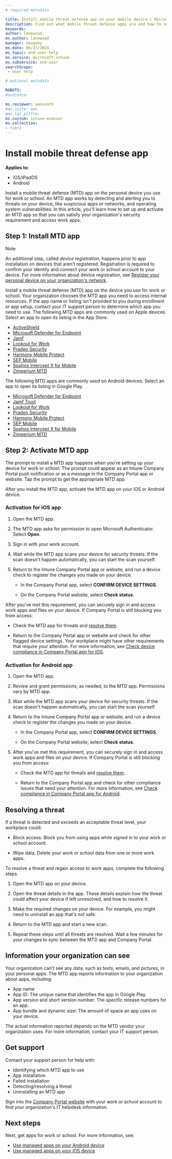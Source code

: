 ```yaml
---
# required metadata

title: Install mobile threat defense app on your mobile device | Microsoft Intune
description: Find out what mobile threat defense apps are and how to set one up to meet work or school requirements.
keywords:
author: lenewsad
ms.author: lanewsad
manager: dougeby
ms.date: 06/27/2024
ms.topic: end-user-help
ms.service: microsoft-intune
ms.subservice: end-user
searchScope:
 - User help

# optional metadata

ROBOTS:
#audience:

ms.reviewer: aanavath
#ms.suite: ems
#ms.tgt_pltfrm:
ms.custom: intune-enduser
ms.collection:
- tier2
---  
```


# Install mobile threat defense app  

**Applies to:**
* iOS/iPadOS
* Android

Install a mobile threat defense (MTD) app on the personal device you use for work or school. An MTD app works by detecting and alerting you to threats on your device, like suspicious apps or networks, and operating system vulnerabilities. In this article, you'll learn how to set up and activate an MTD app so that you can satisfy your organization's security requirement and access work apps.    

## Step 1: Install MTD app    

>[!NOTE]
> An additional step, called *device registration*, happens prior to app installation on devices that aren't registered. Registration is required to confirm your identity and connect your work or school account to your device. For more information about device registration, see [Register your personal device on your organization's network](/azure/active-directory/user-help/user-help-register-device-on-network).  

Install a mobile threat defense (MTD) app on the device you use for work or school. Your organization chooses the MTD app you need to access internal resources. If the app name or listing isn't provided to you during enrollment or app setup, contact your IT support person to determine which app you need to use. The following MTD apps are commonly used on Apple devices. Select an app to open its listing in the App Store.   

* [ActiveShield](https://apps.apple.com/app/activeshield/id980234260)
* [Microsoft Defender for Endpoint](https://apps.apple.com/app/microsoft-defender-atp/id1526737990)
* [Jamf](https://apps.apple.com)
* [Lookout for Work](https://apps.apple.com/app/lookout-for-work/id997193468)
* [Pradeo Security](https://apps.apple.com)
* [Harmony Mobile Protect](https://apps.apple.com/app/sandblast-mobile-protect/id1006390797)
* [SEP Mobile](https://apps.apple.com/app/sep-mobile/id695620821)
* [Sophos Intercept X for Mobile](https://apps.apple.com/app/sophos-mobile-security/id1086924662)
* [Zimperium MTD](https://apps.apple.com/app/zimperium-zips/id1030924459)  

The following MTD apps are commonly used on Android devices. Select an app to open its listing in Google Play.  

* [Microsoft Defender for Endpoint](https://play.google.com/store/apps/details?id=com.microsoft.scmx)
* [Jamf Trust](https://play.google.com/store/apps/details?id=com.wandera.android)
* [Lookout for Work](https://play.google.com/store/apps/details?id=com.lookout.enterprise&hl)
* [Pradeo Security](https://play.google.com/store/apps/details?id=net.pradeo.service)
* [Harmony Mobile Protect](https://play.google.com/store/apps/details?id=com.lacoon.security.fox)
* [SEP Mobile](https://play.google.com/store/apps/details?id=com.skycure.skycure)
* [Sophos Intercept X for Mobile](https://play.google.com/store/apps/details?id=com.sophos.smsec)
* [Zimperium MTD](https://play.google.com/store/apps/details?id=com.zimperium.zips)

## Step 2: Activate MTD app 
The prompt to install a MTD app happens when you're setting up your device for work or school. The prompt could appear as an Intune Company Portal push notification or as a message in the Company Portal app or website. Tap the prompt to get the appropriate MTD app. 

After you install the MTD app, activate the MTD app on your iOS or Android device.   

### Activation for iOS app  
1. Open the MTD app.  

2. The MTD app asks for permission to open Microsoft Authenticator. Select **Open**. 

3. Sign in with your work account.   

4. Wait while the MTD app scans your device for security threats. If the scan doesn't happen automatically, you can start the scan yourself.  

5. Return to the Intune Company Portal app or website, and run a device check to register the changes you made on your device.    

    * In the Company Portal app, select **CONFIRM DEVICE SETTINGS**.  

    * On the Company Portal website, select **Check status**.  

 After you've met this requirement, you can securely sign in and access work apps and files on your device. If Company Portal is still blocking you from access:  

 * Check the MTD app for threats and [resolve them](#resolving-a-threat).  

 * Return to the Company Portal app or website and check for other flagged device settings. Your workplace might have other requirements that require your attention. For more information, see [Check device compliance in Company Portal app for iOS](sync-your-device-manually-ios.md).  

### Activation for Android app  

1. Open the MTD app.    

2. Review and grant permissions, as needed, to the MTD app. Permissions vary by MTD app.  

3. Wait while the MTD app scans your device for security threats. If the scan doesn't happen automatically, you can start the scan yourself.  

4. Return to the Intune Company Portal app or website, and run a device check to register the changes you made on your device.   

    * In the Company Portal app, select **CONFIRM DEVICE SETTINGS**.  

    * On the Company Portal website, select **Check status**.  

5. After you've met this requirement, you can securely sign in and access work apps and files on your device. If Company Portal is still blocking you from access:   

    * Check the MTD app for threats and [resolve them](#resolving-a-threat).  

    * Return to the Company Portal app and check for other compliance issues that need your attention. For more information, see [Check compliance in Company Portal app for Android](check-compliance-on-your-device-android.md).  

## Resolving a threat
If a threat is detected and exceeds an acceptable threat level, your workplace could: 
   
* Block access: Block you from using apps while signed in to your work or school account.  

* Wipe data: Delete your work or school data from one or more work apps.  

To resolve a threat and regain access to work apps, complete the following steps.      

1. Open the MTD app on your device.     

2. Open the threat details in the app. These details explain how the threat could affect your device if left unresolved, and how to resolve it.  

3. Make the required changes on your device. For example, you might need to uninstall an app that's not safe.  

4. Return to the MTD app and start a new scan.  

5. Repeat these steps until all threats are resolved. Wait a few minutes for your changes to sync between the MTD app and Company Portal.       

## Information your organization can see   

Your organization can't see any data, such as texts, emails, and pictures, in your personal apps. The MTD app reports information to your organization about apps, including:  

* App name  
* App ID: The unique name that identifies the app in Google Play.  
* App version and short version number: The specific release numbers for an app.  
* App bundle and dynamic size: The amount of space an app uses on your device. 

The actual information reported depends on the MTD vendor your organization uses. For more information, contact your IT support person.  

## Get support
Contact your support person for help with:  

* Identifying which MTD app to use  
* App installation  
* Failed installation  
* Detecting/resolving a threat  
* Uninstalling an MTD app   

Sign into the [Company Portal website](https://go.microsoft.com/fwlink/?linkid=2010980) with your work or school account to find your organization's IT helpdesk information.  

## Next steps  

Next, get apps for work or school. For more information, see:      

* [Use managed apps on your Android device](use-managed-apps-on-your-device-android.md)
* [Use managed apps on your iOS device](use-managed-apps-on-your-device-ios.md)  
